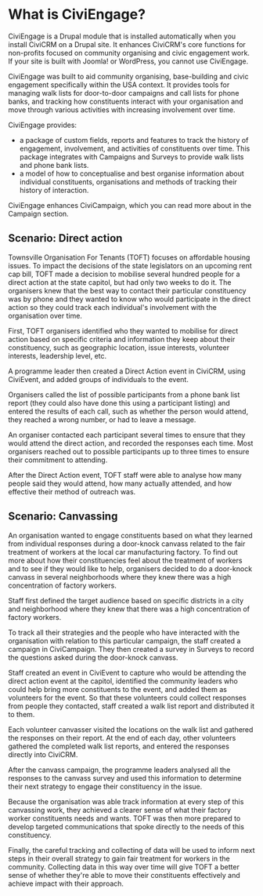 What is CiviEngage?
===================

CiviEngage is a Drupal module that is installed automatically when you install CiviCRM on a Drupal site. It enhances CiviCRM's core functions for
non-profits focused on community organising and civic engagement work.
If your site is built with Joomla! or WordPress, you cannot use
CiviEngage.

CiviEngage was built to aid community organising, base-building and
civic engagement specifically within the USA context. It provides tools
for managing walk lists for door-to-door campaigns and call lists for
phone banks, and tracking how constituents interact with your
organisation and move through various activities with increasing
involvement over time.

CiviEngage provides:

-   a package of custom fields, reports and features to track the
    history of engagement, involvement, and activities of constituents
    over time. This package integrates with Campaigns and Surveys to
    provide walk lists and phone bank lists.
-   a model of how to conceptualise and best organise information about
    individual constituents, organisations and methods of tracking their
    history of interaction.

CiviEngage enhances CiviCampaign, which you can read more about in the
Campaign section.

Scenario: Direct action
-----------------------

Townsville Organisation For Tenants (TOFT) focuses on affordable housing
issues. To impact the decisions of the state legislators on an upcoming
rent cap bill, TOFT made a decision to mobilise several hundred people
for a direct action at the state capitol, but had only two weeks to do
it. The organisers knew that the best way to contact their particular
constituency was by phone and they wanted to know who would participate
in the direct action so they could track each individual's involvement
with the organisation over time.

First, TOFT organisers identified who they wanted to mobilise for direct
action based on specific criteria and information they keep about their
constituency, such as geographic location, issue interests, volunteer
interests, leadership level, etc.

A programme leader then created a Direct Action event in CiviCRM, using
CiviEvent, and added groups of individuals to the event.

Organisers called the list of possible participants from a phone bank
list report (they could also have done this using a participant listing)
and entered the results of each call, such as whether the person would
attend, they reached a wrong number, or had to leave a message.

An organiser contacted each participant several times to ensure that
they would attend the direct action, and recorded the responses each
time. Most organisers reached out to possible participants up to three
times to ensure their commitment to attending.

After the Direct Action event, TOFT staff were able to analyse how many
people said they would attend, how many actually attended, and how
effective their method of outreach was.

Scenario: Canvassing
--------------------

An organisation wanted to engage constituents based on what they learned
from individual responses during a door-knock canvass related to the
fair treatment of workers at the local car manufacturing factory. To
find out more about how their constituencies feel about the treatment of
workers and to see if they would like to help, organisers decided to do
a door-knock canvass in several neighborhoods where they knew there was
a high concentration of factory workers.

Staff first defined the target audience based on specific districts in a
city and neighborhood where they knew that there was a high
concentration of factory workers.

To track all their strategies and the people who have interacted with
the organisation with relation to this particular campaign, the staff
created a campaign in CiviCampaign. They then created a survey in
Surveys to record the questions asked during the door-knock canvass.

Staff created an event in CiviEvent to capture who would be attending
the direct action event at the capitol, identified the community leaders
who could help bring more constituents to the event, and added them as
volunteers for the event. So that these volunteers could
collect responses from people they contacted, staff created a walk list
report and distributed it to them.

Each volunteer canvasser visited the locations on the walk list and
gathered the responses on their report. At the end of each day, other
volunteers gathered the completed walk list reports, and entered the
responses directly into CiviCRM.

After the canvass campaign, the programme leaders analysed all the
responses to the canvass survey and used this information to determine
their next strategy to engage their constituency in the issue.

Because the organisation was able track information at every step of
this canvassing work, they achieved a clearer sense of what their
factory worker constituents needs and wants. TOFT was then more prepared
to develop targeted communications that spoke directly to the needs of
this constituency.

Finally, the careful tracking and collecting of data will be used to
inform next steps in their overall strategy to gain fair treatment for
workers in the community. Collecting data in this way over time will
give TOFT a better sense of whether they're able to move their
constituents effectively and achieve impact with their approach.
